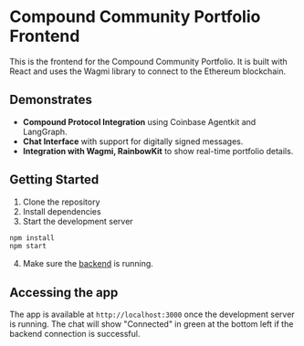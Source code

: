 # Compound Community Portfolio Frontend

This is the frontend for the Compound Community Portfolio. It is built with React and uses the Wagmi library to connect to the Ethereum blockchain.

## Demonstrates
- **Compound Protocol Integration** using Coinbase Agentkit and LangGraph.
- **Chat Interface** with support for digitally signed messages.
- **Integration with Wagmi, RainbowKit** to show real-time portfolio details.

## Getting Started

1. Clone the repository
2. Install dependencies
3. Start the development server

```bash
npm install
npm start
```
4. Make sure the [backend](../backend) is running.

## Accessing the app
The app is available at `http://localhost:3000` once the development server is running. The chat will show "Connected" in green at the bottom left if the backend connection is successful.

